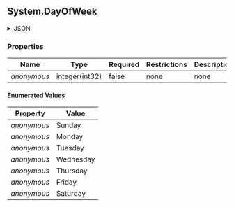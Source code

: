
<h2 id="tocS_System.DayOfWeek">System.DayOfWeek</h2>

<a id="schemasystem.dayofweek"></a>
<a id="schema_System.DayOfWeek"></a>
<a id="tocSsystem.dayofweek"></a>
<a id="tocssystem.dayofweek"></a>

<details><summary>JSON</summary>


```json
"Sunday"

```


</details>

### Properties

|Name|Type|Required|Restrictions|Description|
|---|---|---|---|---|
|*anonymous*|integer(int32)|false|none|none|

#### Enumerated Values

|Property|Value|
|---|---|
|*anonymous*|Sunday|
|*anonymous*|Monday|
|*anonymous*|Tuesday|
|*anonymous*|Wednesday|
|*anonymous*|Thursday|
|*anonymous*|Friday|
|*anonymous*|Saturday|


